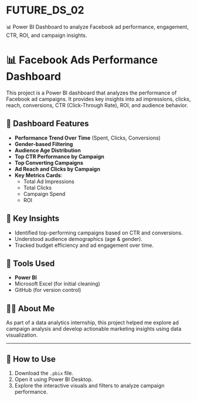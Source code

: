 # FUTURE_DS_02
📊 Power BI Dashboard to analyze Facebook ad performance, engagement, CTR, ROI, and campaign insights.

# 📊 Facebook Ads Performance Dashboard

This project is a Power BI dashboard that analyzes the performance of Facebook ad campaigns. It provides key insights into ad impressions, clicks, reach, conversions, CTR (Click-Through Rate), ROI, and audience behavior.

## 📌 Dashboard Features

- **Performance Trend Over Time** (Spent, Clicks, Conversions)
- **Gender-based Filtering**
- **Audience Age Distribution**
- **Top CTR Performance by Campaign**
- **Top Converting Campaigns**
- **Ad Reach and Clicks by Campaign**
- **Key Metrics Cards**:
  - Total Ad Impressions
  - Total Clicks
  - Campaign Spend
  - ROI

## 🧠 Key Insights

- Identified top-performing campaigns based on CTR and conversions.
- Understood audience demographics (age & gender).
- Tracked budget efficiency and ad engagement over time.

## 🚀 Tools Used

- **Power BI**
- Microsoft Excel (for initial cleaning)
- GitHub (for version control)

## 🧑‍💻 About Me

As part of a data analytics internship, this project helped me explore ad campaign analysis and develop actionable marketing insights using data visualization.

---

## 📎 How to Use

1. Download the `.pbix` file.
2. Open it using Power BI Desktop.
3. Explore the interactive visuals and filters to analyze campaign performance.

